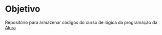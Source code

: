 # Objetivo

Repositório para armazenar códigos do curso de lógica da programação da [Alura](https://www.alura.com.br/curso-online-logica-programacao-javascript-html)
